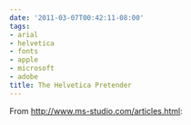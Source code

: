 ```yaml
---
date: '2011-03-07T00:42:11-08:00'
tags:
- arial
- helvetica
- fonts
- apple
- microsoft
- adobe
title: The Helvetica Pretender
---
```


From http://www.ms-studio.com/articles.html:
